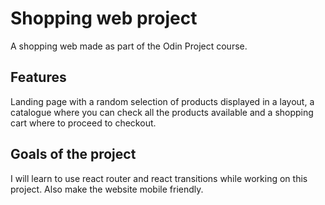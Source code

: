 # Shopping web project

A shopping web made as part of the Odin Project course.

## Features

Landing page with a random selection of products displayed in a layout, a catalogue where you can check
all the products available and a shopping cart where to proceed to checkout.

## Goals of the project

I will learn to use react router and react transitions while working on this project.
Also make the website mobile friendly.
